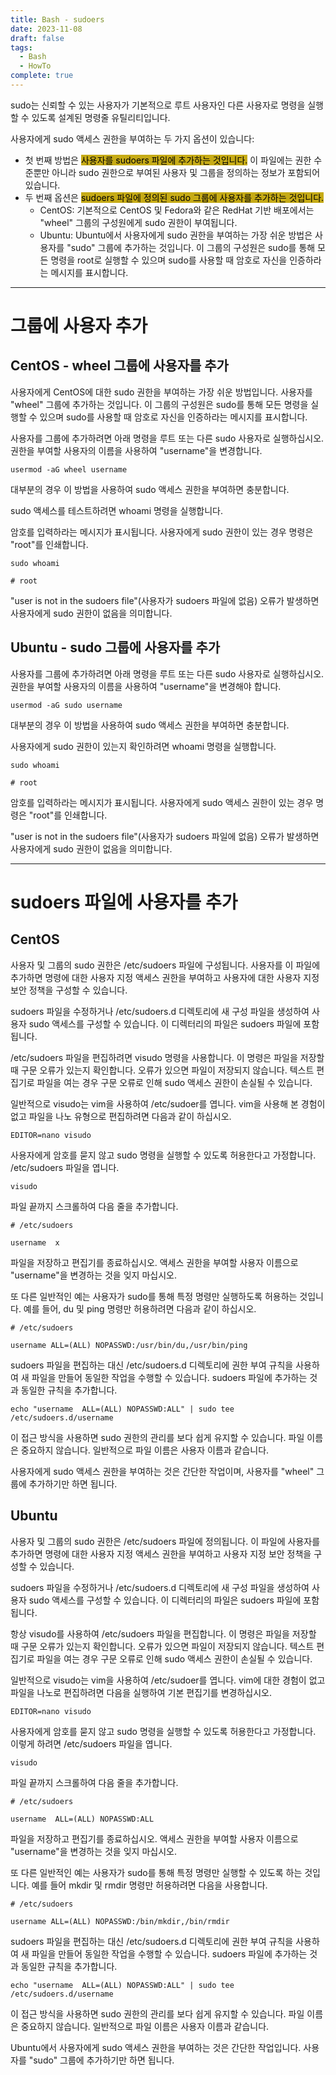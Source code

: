 ```yaml
---
title: Bash - sudoers
date: 2023-11-08
draft: false
tags:
  - Bash
  - HowTo
complete: true
---
```

sudo는 신뢰할 수 있는 사용자가 기본적으로 루트 사용자인 다른 사용자로 명령을 실행할 수 있도록 설계된 명령줄 유틸리티입니다.

사용자에게 sudo 액세스 권한을 부여하는 두 가지 옵션이 있습니다:
- 첫 번째 방법은 <mark style="background: #C6AB16;">사용자를 sudoers 파일에 추가하는 것입니다.</mark> 이 파일에는 권한 수준뿐만 아니라 sudo 권한으로 부여된 사용자 및 그룹을 정의하는 정보가 포함되어 있습니다.
- 두 번째 옵션은 <mark style="background: #C6AB16;">sudoers 파일에 정의된 sudo 그룹에 사용자를 추가하는 것입니다. </mark>
	- CentOS: 기본적으로 CentOS 및 Fedora와 같은 RedHat 기반 배포에서는 "wheel" 그룹의 구성원에게 sudo 권한이 부여됩니다.
	- Ubuntu: Ubuntu에서 사용자에게 sudo 권한을 부여하는 가장 쉬운 방법은 사용자를 "sudo" 그룹에 추가하는 것입니다. 이 그룹의 구성원은 sudo를 통해 모든 명령을 root로 실행할 수 있으며 sudo를 사용할 때 암호로 자신을 인증하라는 메시지를 표시합니다.

---

# 그룹에 사용자 추가

## CentOS - wheel 그룹에 사용자를 추가

사용자에게 CentOS에 대한 sudo 권한을 부여하는 가장 쉬운 방법입니다. 사용자를 "wheel" 그룹에 추가하는 것입니다. 이 그룹의 구성원은 sudo를 통해 모든 명령을 실행할 수 있으며 sudo를 사용할 때 암호로 자신을 인증하라는 메시지를 표시합니다.

사용자를 그룹에 추가하려면 아래 명령을 루트 또는 다른 sudo 사용자로 실행하십시오. 권한을 부여할 사용자의 이름을 사용하여 "username"을 변경합니다.

```
usermod -aG wheel username
```

대부분의 경우 이 방법을 사용하여 sudo 액세스 권한을 부여하면 충분합니다.

sudo 액세스를 테스트하려면 whoami 명령을 실행합니다.

암호를 입력하라는 메시지가 표시됩니다. 사용자에게 sudo 권한이 있는 경우 명령은 "root"를 인쇄합니다.

```
sudo whoami

# root
```

"user is not in the sudoers file"(사용자가 sudoers 파일에 없음) 오류가 발생하면 사용자에게 sudo 권한이 없음을 의미합니다.



## Ubuntu - sudo 그룹에 사용자를 추가

사용자를 그룹에 추가하려면 아래 명령을 루트 또는 다른 sudo 사용자로 실행하십시오. 권한을 부여할 사용자의 이름을 사용하여 "username"을 변경해야 합니다.

```
usermod -aG sudo username
```

대부분의 경우 이 방법을 사용하여 sudo 액세스 권한을 부여하면 충분합니다.

사용자에게 sudo 권한이 있는지 확인하려면 whoami 명령을 실행합니다.

```
sudo whoami

# root
```

암호를 입력하라는 메시지가 표시됩니다. 사용자에게 sudo 액세스 권한이 있는 경우 명령은 "root"를 인쇄합니다.

"user is not in the sudoers file"(사용자가 sudoers 파일에 없음) 오류가 발생하면 사용자에게 sudo 권한이 없음을 의미합니다.


---

# sudoers 파일에 사용자를 추가

## CentOS

사용자 및 그룹의 sudo 권한은 /etc/sudoers 파일에 구성됩니다. 사용자를 이 파일에 추가하면 명령에 대한 사용자 지정 액세스 권한을 부여하고 사용자에 대한 사용자 지정 보안 정책을 구성할 수 있습니다.

sudoers 파일을 수정하거나 /etc/sudoers.d 디렉토리에 새 구성 파일을 생성하여 사용자 sudo 액세스를 구성할 수 있습니다. 이 디렉터리의 파일은 sudoers 파일에 포함됩니다.

/etc/sudoers 파일을 편집하려면 visudo 명령을 사용합니다. 이 명령은 파일을 저장할 때 구문 오류가 있는지 확인합니다. 오류가 있으면 파일이 저장되지 않습니다. 텍스트 편집기로 파일을 여는 경우 구문 오류로 인해 sudo 액세스 권한이 손실될 수 있습니다.

일반적으로 visudo는 vim을 사용하여 /etc/sudoer를 엽니다. vim을 사용해 본 경험이 없고 파일을 나노 유형으로 편집하려면 다음과 같이 하십시오.

```
EDITOR=nano visudo
```

사용자에게 암호를 묻지 않고 sudo 명령을 실행할 수 있도록 허용한다고 가정합니다. /etc/sudoers 파일을 엽니다.

```
visudo
```

파일 끝까지 스크롤하여 다음 줄을 추가합니다.

```
# /etc/sudoers

username  x
```

파일을 저장하고 편집기를 종료하십시오. 액세스 권한을 부여할 사용자 이름으로 "username"을 변경하는 것을 잊지 마십시오.

또 다른 일반적인 예는 사용자가 sudo를 통해 특정 명령만 실행하도록 허용하는 것입니다. 예를 들어, du 및 ping 명령만 허용하려면 다음과 같이 하십시오.

```
# /etc/sudoers

username ALL=(ALL) NOPASSWD:/usr/bin/du,/usr/bin/ping
```

sudoers 파일을 편집하는 대신 /etc/sudoers.d 디렉토리에 권한 부여 규칙을 사용하여 새 파일을 만들어 동일한 작업을 수행할 수 있습니다. sudoers 파일에 추가하는 것과 동일한 규칙을 추가합니다.

```
echo "username  ALL=(ALL) NOPASSWD:ALL" | sudo tee /etc/sudoers.d/username
```

이 접근 방식을 사용하면 sudo 권한의 관리를 보다 쉽게 유지할 수 있습니다. 파일 이름은 중요하지 않습니다. 일반적으로 파일 이름은 사용자 이름과 같습니다.

사용자에게 sudo 액세스 권한을 부여하는 것은 간단한 작업이며, 사용자를 "wheel" 그룹에 추가하기만 하면 됩니다.



## Ubuntu

사용자 및 그룹의 sudo 권한은 /etc/sudoers 파일에 정의됩니다. 이 파일에 사용자를 추가하면 명령에 대한 사용자 지정 액세스 권한을 부여하고 사용자 지정 보안 정책을 구성할 수 있습니다.

sudoers 파일을 수정하거나 /etc/sudoers.d 디렉토리에 새 구성 파일을 생성하여 사용자 sudo 액세스를 구성할 수 있습니다. 이 디렉터리의 파일은 sudoers 파일에 포함됩니다.

항상 visudo를 사용하여 /etc/sudoers 파일을 편집합니다. 이 명령은 파일을 저장할 때 구문 오류가 있는지 확인합니다. 오류가 있으면 파일이 저장되지 않습니다. 텍스트 편집기로 파일을 여는 경우 구문 오류로 인해 sudo 액세스 권한이 손실될 수 있습니다.

일반적으로 visudo는 vim을 사용하여 /etc/sudoer를 엽니다. vim에 대한 경험이 없고 파일을 나노로 편집하려면 다음을 실행하여 기본 편집기를 변경하십시오.

```
EDITOR=nano visudo
```

사용자에게 암호를 묻지 않고 sudo 명령을 실행할 수 있도록 허용한다고 가정합니다. 이렇게 하려면 /etc/sudoers 파일을 엽니다.

```
visudo
```

파일 끝까지 스크롤하여 다음 줄을 추가합니다.

```
# /etc/sudoers

username  ALL=(ALL) NOPASSWD:ALL
```

파일을 저장하고 편집기를 종료하십시오. 액세스 권한을 부여할 사용자 이름으로 "username"을 변경하는 것을 잊지 마십시오. 

또 다른 일반적인 예는 사용자가 sudo를 통해 특정 명령만 실행할 수 있도록 하는 것입니다. 예를 들어 mkdir 및 rmdir 명령만 허용하려면 다음을 사용합니다.

```
# /etc/sudoers

username ALL=(ALL) NOPASSWD:/bin/mkdir,/bin/rmdir
```

sudoers 파일을 편집하는 대신 /etc/sudoers.d 디렉토리에 권한 부여 규칙을 사용하여 새 파일을 만들어 동일한 작업을 수행할 수 있습니다. sudoers 파일에 추가하는 것과 동일한 규칙을 추가합니다.

```
echo "username  ALL=(ALL) NOPASSWD:ALL" | sudo tee /etc/sudoers.d/username
```

이 접근 방식을 사용하면 sudo 권한의 관리를 보다 쉽게 유지할 수 있습니다. 파일 이름은 중요하지 않습니다. 일반적으로 파일 이름은 사용자 이름과 같습니다.

Ubuntu에서 사용자에게 sudo 액세스 권한을 부여하는 것은 간단한 작업입니다. 사용자를 "sudo" 그룹에 추가하기만 하면 됩니다.